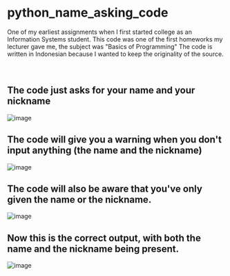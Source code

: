 # python_name_asking_code
One of my earliest assignments when I first started college as an Information Systems student.
This code was one of the first homeworks my lecturer gave me, the subject was "Basics of Programming"
The code is written in Indonesian because I wanted to keep the originality of the source.
<br />
<br />
<br />

## The code just asks for your name and your nickname
![image](https://github.com/user-attachments/assets/ca23497b-0176-4731-bbeb-e55ac2c3e171)
<br />

## The code will give you a warning when you don't input anything (the name and the nickname)
![image](https://github.com/user-attachments/assets/151b1138-0569-48ea-bdfa-e5b4a2469521)
<br />

## The code will also be aware that you've only given the name or the nickname.
![image](https://github.com/user-attachments/assets/1f307e89-fd98-467b-8e92-38992f84de47)
<br />

## Now this is the correct output, with both the name and the nickname being present.
![image](https://github.com/user-attachments/assets/b9391e97-c132-467d-8188-389402f553eb)
<br />
